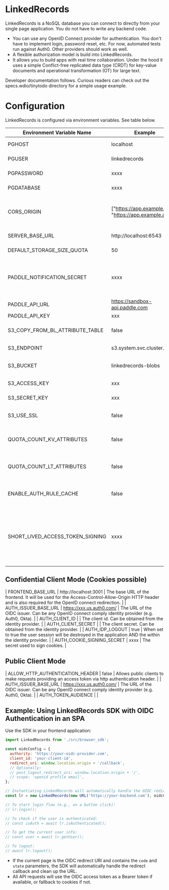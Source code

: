 # LinkedRecords

LinkedRecords is a NoSQL database you can connect to directly from your single page application. You do not have to write any backend code.

- You can use any OpenID Connect provider for authentication. You don't have to implement login,
  password reset, etc. For now, automated tests run against Auth0. Other providers should work as well.
- A flexible authorization model is build into LinkedRecords.
- It allows you to build apps with real time collaboration. Under the hood it uses a simple
  Conflict-free replicated data type (CRDT) for key-value documents and operational transformation (OT)
  for large text.

Developer documentation follows. Curious readers can check out the specs.wdio/tinytodo directory for a simple usage example.

# Configuration

LinkedRecords is configured via environment variables. See table below.

| Environment Variable Name | Example | Description |
| ------------------------- | ------- | ----------- |
| PGHOST | localhost | The hostname of the PostgreSQL server. |
| PGUSER | linkedrecords | The PostgreSQL user name. |
| PGPASSWORD | xxxx | The PostgreSQL password. |
| PGDATABASE | xxxx | The PostgreSQL database name. ||
| CORS_ORIGIN | ["https://app.example.com", "https://app.example.app"] | The content of the cors origin header. If not provided, the value of FRONTEND_BASE_URL will be used. |
| SERVER_BASE_URL | http://localhost:6543 | The public URL of the linkedrecords server. |
| DEFAULT_STORAGE_SIZE_QUOTA | 50 | The default storage size quota in MB. |
| PADDLE_NOTIFICATION_SECRET | xxxx | If paddle is used for upgrading quotas this needs to be the notification secret to verify the signature of the webhook content. |
| PADDLE_API_URL | https://sandbox-api.paddle.com | The URL of the paddle api. |
| PADDLE_API_KEY | xxx | the paddle API key. |
| S3_COPY_FROM_BL_ATTRIBUTE_TABLE | false | This is used for migration blob storage from postgresql to S3. |
| S3_ENDPOINT | s3.system.svc.cluster.local | The hostname of the S3 endpoint. |
| S3_BUCKET | linkedrecords-blobs | The name of a bucket. The bucket must exist already. |
| S3_ACCESS_KEY | xxx | The access key id to upload blobs to S3. |
| S3_SECRET_KEY | xxx | The secret key id to upload blobs to S3. |
| S3_USE_SSL | false | Do not use TLS when uploading/downloading to S3. |
| QUOTA_COUNT_KV_ATTRIBUTES | false | If the storage space for KeyValue attributes are deducted from the accountee quota. |
| QUOTA_COUNT_LT_ATTRIBUTES | false | If the storage space for LongText attributes are deducted from the accountee quota. |
| ENABLE_AUTH_RULE_CACHE | false | Enable cache for authorization lookups. Might require a lot of memory. |
| SHORT_LIVED_ACCESS_TOKEN_SIGNING | xxxx | Configuring this is optional but can reduce load on the database because short lived access token will be used for checking access when a client subscribes to attribute changes. |

## Confidential Client Mode (Cookies possible)

| FRONTEND_BASE_URL | http://localhost:3001 | The base URL of the frontend. It will be used for the Access-Control-Allow-Origin HTTP header and is also required for the OpenID connect redirection. |
| AUTH_ISSUER_BASE_URL | https://xxx.us.auth0.com/ | The URL of the OIDC issuer. Can be any OpenID connect comply identity provider (e.g. Auth0, Okta). |
| AUTH_CLIENT_ID |  | The client id. Can be obtained from the identity provider. |
| AUTH_CLIENT_SECRET |  | The client secret. Can be obtained from the identity provider. |
| AUTH_IDP_LOGOUT | true | When set to true the user session will be destroyed in the application AND the within the identity provider. |
| AUTH_COOKIE_SIGNING_SECRET | xxxx | The secret used to sign cookies. |

## Public Client Mode
| ALLOW_HTTP_AUTHENTICATION_HEADER | false | Allows public clients to make requests providing an access token via http authentication header. |
| AUTH_ISSUER_BASE_URL | https://xxx.us.auth0.com/ | The URL of the OIDC issuer. Can be any OpenID connect comply identity provider (e.g. Auth0, Okta). |
| AUTH_TOKEN_AUDIENCE | |


## Example: Using LinkedRecords SDK with OIDC Authentication in an SPA

Use the SDK in your frontend application:

```js
import LinkedRecords from './src/browser_sdk';

const oidcConfig = {
  authority: 'https://your-oidc-provider.com',
  client_id: 'your-client-id',
  redirect_uri: window.location.origin + '/callback',
  // Optionally:
  // post_logout_redirect_uri: window.location.origin + '/',
  // scope: 'openid profile email',
};

// Instantiating LinkedRecords will automatically handle the OIDC redirect callback
const lr = new LinkedRecords(new URL('https://your-backend.com'), oidcConfig);

// To start login flow (e.g., on a button click):
// lr.login();

// To check if the user is authenticated:
// const isAuth = await lr.isAuthenticated();

// To get the current user info:
// const user = await lr.getUser();

// To logout:
// await lr.logout();
```

- If the current page is the OIDC redirect URI and contains the `code` and `state` parameters, the SDK will automatically handle the redirect callback and clean up the URL.
- All API requests will use the OIDC access token as a Bearer token if available, or fallback to cookies if not.

